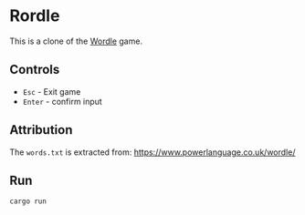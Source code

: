 # Rordle

This is a clone of the [Wordle](https://www.powerlanguage.co.uk/wordle/) game.

## Controls

- `Esc` - Exit game
- `Enter` - confirm input

## Attribution

The `words.txt` is extracted from: https://www.powerlanguage.co.uk/wordle/

## Run

```
cargo run
```
